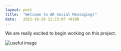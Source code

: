 ```yaml
---
layout: post
title:  "Welcome to AR Social Messaging!"
date:   2021-10-29 12:23:07 +0100
---
```

We are really excited to begin working on this project.

![useful image](sky-write.github.io/assets/image.png)
